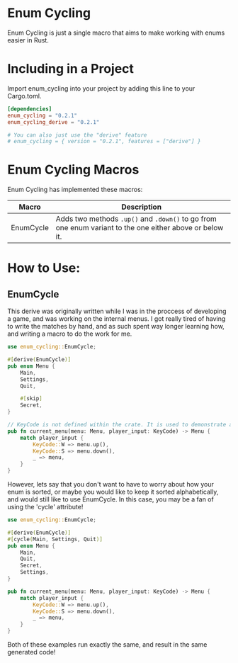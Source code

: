 # Enum Cycling
Enum Cycling is just a single macro that aims to make working with enums easier in Rust.

# Including in a Project
Import enum_cycling into your project by adding this line to your
Cargo.toml.

 ```toml
 [dependencies]
 enum_cycling = "0.2.1"
 enum_cycling_derive = "0.2.1"

 # You can also just use the "derive" feature
 # enum_cycling = { version = "0.2.1", features = ["derive"] }
```
# Enum Cycling Macros
Enum Cycling has implemented these macros:

| Macro | Description |
------- | ----------- |
| EnumCycle| Adds two methods `.up()` and `.down()` to go from one enum variant to the one either above or below it.

# How to Use:
## EnumCycle

This derive was originally written while I was in the proccess of developing a game, and was working on the internal menus. I got really tired of having to write the matches by hand, and as such spent way longer learning how, and writing a macro to do the work for me.

```rust
use enum_cycling::EnumCycle;

#[derive(EnumCycle)]
pub enum Menu {
    Main,
    Settings,
    Quit,

    #[skip]
    Secret,
}

// KeyCode is not defined within the crate. It is used to demonstrate a use case for EnumCycle
pub fn current_menu(menu: Menu, player_input: KeyCode) -> Menu {
    match player_input {
        KeyCode::W => menu.up(),
        KeyCode::S => menu.down(),
        _ => menu,
    }
}
```

However, lets say that you don't want to have to worry about how your enum is sorted, or maybe you would like to keep it sorted alphabetically, and would still like to use EnumCycle. In this case, you may be a fan of using the 'cycle' attribute!

```rust
use enum_cycling::EnumCycle;

#[derive(EnumCycle)]
#[cycle(Main, Settings, Quit)]
pub enum Menu {
    Main,
    Quit,
    Secret,
    Settings,
}

pub fn current_menu(menu: Menu, player_input: KeyCode) -> Menu {
    match player_input {
        KeyCode::W => menu.up(),
        KeyCode::S => menu.down(),
        _ => menu,
    }
}
```

Both of these examples run exactly the same, and result in the same generated code!
